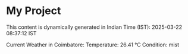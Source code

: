 # My Project

This content is dynamically generated in Indian Time (IST): 2025-03-22 08:37:12 IST


Current Weather in Coimbatore:
Temperature: 26.41 °C
Condition: mist
